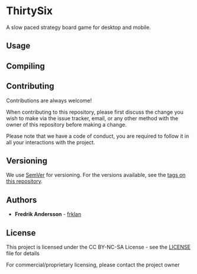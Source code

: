 # ThirtySix

A slow paced strategy board game for desktop and mobile.

## Usage


## Compiling


## Contributing

Contributions are always welcome!

When contributing to this repository, please first discuss the change you wish to make via the issue tracker, email, or any other method with the owner of this repository before making a change.

Please note that we have a code of conduct, you are required to follow it in all your interactions with the project.

## Versioning

We use [SemVer](http://semver.org/) for versioning. For the versions available, see the [tags on this repository](https://github.com/frklan/[TBD]/tags).

## Authors

* **Fredrik Andersson** - [frklan](https://github.com/frklan)

## License

This project is licensed under the CC BY-NC-SA License - see the [LICENSE](LICENSE) file for details

For commercial/proprietary licensing, please contact the project owner

